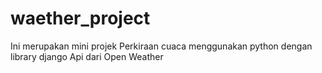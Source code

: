 # waether_project
Ini merupakan mini projek Perkiraan cuaca menggunakan python dengan library django
Api dari Open Weather
